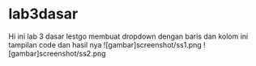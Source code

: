 # lab3dasar
Hi ini lab 3 dasar
lestgo
membuat dropdown dengan baris dan kolom ini tampilan code dan hasil nya
![gambar]screenshot/ss1.png
![gambar]screenshot/ss2.png